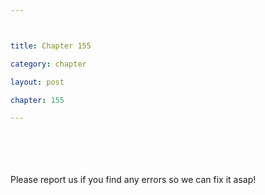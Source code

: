 ```yaml
---



title: Chapter 155

category: chapter

layout: post

chapter: 155

---
```




<br><br><br><br>
Please report us if you find any errors so we can fix it asap!